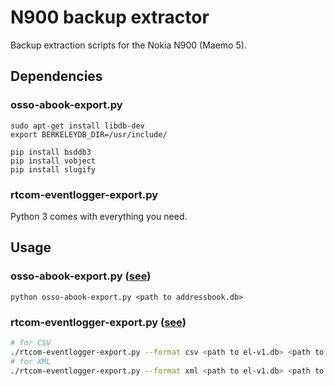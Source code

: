 # N900 backup extractor

Backup extraction scripts for the Nokia N900 (Maemo 5).

## Dependencies

### osso-abook-export.py

```
sudo apt-get install libdb-dev
export BERKELEYDB_DIR=/usr/include/
```

```
pip install bsddb3
pip install vobject
pip install slugify
```

### rtcom-eventlogger-export.py

Python 3 comes with everything you need.

## Usage

### osso-abook-export.py ([see](http://blog.tersmitten.nl/how-to-export-your-contacts-from-a-n900-backup-directory.html))

```
python osso-abook-export.py <path to addressbook.db>
```

### rtcom-eventlogger-export.py ([see](http://blog.tersmitten.nl/how-to-export-your-text-messages-from-a-n900-backup-directory.html))

```bash
# for CSV
./rtcom-eventlogger-export.py --format csv <path to el-v1.db> <path to csv file>
# for XML
./rtcom-eventlogger-export.py --format xml <path to el-v1.db> <path to xml file>
```

